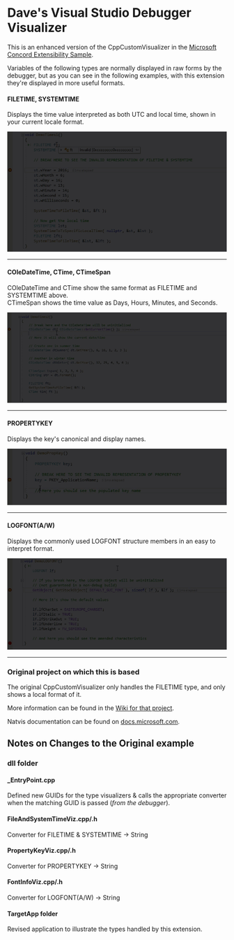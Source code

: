 # Dave's Visual Studio Debugger Visualizer
This is an enhanced version of the CppCustomVisualizer in the [Microsoft Concord Extensibility Sample](https://github.com/Microsoft/ConcordExtensibilitySamples/wiki/Cpp-Custom-Visualizer-Sample).

Variables of the following types are normally displayed in raw forms by the debugger, but as you can see in the following examples, with this extension they're displayed in more useful formats.


#### FILETIME, SYSTEMTIME
Displays the time value interpreted as both UTC and local time, shown in your current locale format.  

![FILETIME & SYSTEMTIME demonstration animation](ft-st-demo.gif)
***
#### COleDateTime, CTime, CTimeSpan
COleDateTime and CTime show the same format as FILETIME and SYSTEMTIME above.  
CTimeSpan shows the time value as Days, Hours, Minutes, and Seconds.

![COleDateTime, CTime, & CTimeSpan demonstration animation](timeclasses-demo.gif)
***
#### PROPERTYKEY  
Displays the key's canonical and display names.    

![PROPERTYKEY demonstration animation](propkey-demo.gif)
***
#### LOGFONT(A/W)
Displays the commonly used LOGFONT structure members in an easy to interpret format.

![LOGFONT demonstration animation](logfont-demo.gif)
***
### Original project on which this is based
The original CppCustomVisualizer only handles the FILETIME type, and only shows a local format of it.

More information can be found in the [Wiki for that project](https://github.com/Microsoft/ConcordExtensibilitySamples/wiki/Cpp-Custom-Visualizer-Sample).

Natvis documentation can be found on [docs.microsoft.com](https://docs.microsoft.com/en-us/visualstudio/debugger/create-custom-views-of-native-objects).

## Notes on Changes to the Original example
### dll folder

#### _EntryPoint.cpp  
Defined new GUIDs for the type visualizers & calls the appropriate converter when the matching GUID is passed (*from the debugger*).

#### FileAndSystemTimeViz.cpp/.h  
Converter for FILETIME & SYSTEMTIME -> String

#### PropertyKeyViz.cpp/.h  
Converter for PROPERTYKEY -> String

#### FontInfoViz.cpp/.h
Converter for LOGFONT(A/W) -> String

#### TargetApp folder  
Revised application to illustrate the types handled by this extension.

